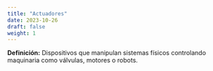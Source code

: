 ```yaml
---
title: "Actuadores"
date: 2023-10-26
draft: false
weight: 1
---
```


**Definición:** Dispositivos que manipulan sistemas físicos controlando maquinaria como válvulas, motores o robots.
